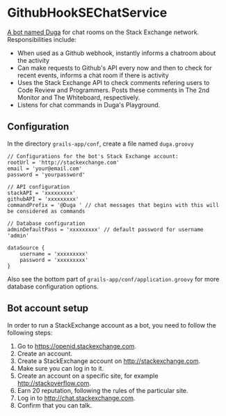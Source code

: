 GithubHookSEChatService
=======================

[A bot named Duga](http://codereview.stackexchange.com/users/51786/duga) for chat rooms on the Stack Exchange network. Responsibilities include:

- When used as a Github webhook, instantly informs a chatroom about the activity
- Can make requests to Github's API every now and then to check for recent events, informs a chat room if there is activity
- Uses the Stack Exchange API to check comments refering users to Code Review and Programmers. Posts these comments in The 2nd Monitor and The Whiteboard, respectively.
- Listens for chat commands in Duga's Playground.

Configuration
-------------

In the directory `grails-app/conf`, create a file named `duga.groovy`

    // Configurations for the bot's Stack Exchange account:
    rootUrl = 'http://stackexchange.com'
    email = 'your@email.com'
    password = 'yourpassword'
    
    // API configuration
    stackAPI = 'xxxxxxxxx'
    githubAPI = 'xxxxxxxxx'
    commandPrefix = '@Duga ' // chat messages that begins with this will be considered as commands

    // Database configuration
    adminDefaultPass = 'xxxxxxxxx' // default password for username 'admin'
    
    dataSource {
        username = 'xxxxxxxxx'
        password = 'xxxxxxxxx'
    }

Also see the bottom part of `grails-app/conf/application.groovy` for more database configuration options.

Bot account setup
-----------------

In order to run a StackExchange account as a bot, you need to follow the following steps:

1. Go to https://openid.stackexchange.com.
2. Create an account.
3. Create a StackExchange account on http://stackexchange.com.
4. Make sure you can log in to it.
5. Create an account on a specific site, for example http://stackoverflow.com.
6. Earn 20 reputation, following the rules of the particular site.
7. Log in to http://chat.stackexchange.com.
8. Confirm that you can talk.
